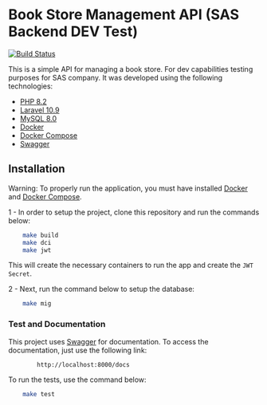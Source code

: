 # Book Store Management API (SAS Backend DEV Test)

[![Build Status](https://app.travis-ci.com/ikarolaborda/bookstore-api.svg?branch=master)](https://app.travis-ci.com/ikarolaborda/bookstore-api)

This is a simple API for managing a book store. For dev capabilities testing purposes for SAS company. It was developed using the following technologies:
* [PHP 8.2](https://php.com)
* [Laravel 10.9](https://laravel.com/)
* [MySQL 8.0](https://www.mysql.com/)
* [Docker](https://www.docker.com/)
* [Docker Compose](https://docs.docker.com/compose/)
* [Swagger](https://swagger.io/)

## Installation

Warning: To properly run the application, you must have installed [Docker](https://www.docker.com/) and [Docker Compose](https://docs.docker.com/compose/).

1 - In order to setup the project, clone this repository and run the commands below:

```bash
    make build
    make dci
    make jwt
```

This will create the necessary containers to run the app and create the `JWT Secret`.

2 - Next, run the command below to setup the database:

```bash
    make mig
```

### Test and Documentation
This project uses [Swagger](https://swagger.io/) for documentation. To access the documentation, just use the following link:
```bash
        http://localhost:8000/docs
```
To run the tests, use the command below:
```bash
    make test
```
